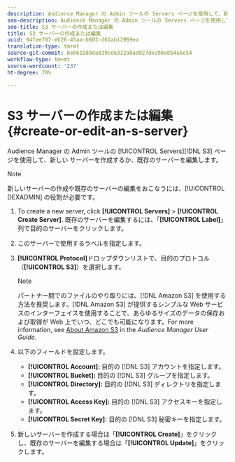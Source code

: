 ```yaml
---
description: Audience Manager の Admin ツールの Servers ページを使用して、新しい S3 サーバーを作成するか、既存のサーバーを編集します。
seo-description: Audience Manager の Admin ツールの Servers ページを使用して、新しい S3 サーバーを作成するか、既存のサーバーを編集します。
seo-title: S3 サーバーの作成または編集
title: S3 サーバーの作成または編集
uuid: 94fee787-eb26-45aa-b602-d61ab12969ea
translation-type: tm+mt
source-git-commit: be661580da839ce6332a0ad827dec08e854abe54
workflow-type: tm+mt
source-wordcount: '237'
ht-degree: 78%

---
```



# S3 サーバーの作成または編集 {#create-or-edit-an-s-server}

Audience Manager の Admin ツールの [!UICONTROL Servers][!DNL S3] ページを使用して、新しい サーバーを作成するか、既存のサーバーを編集します。

>[!NOTE]
>
>新しいサーバーの作成や既存のサーバーの編集をおこなうには、[!UICONTROL DEXADMIN] の役割が必要です。

1. To create a new server, click **[!UICONTROL Servers]** > **[!UICONTROL Create Server]**. 既存のサーバーを編集するには、「**[!UICONTROL Label]**」列で目的のサーバーをクリックします。
1. このサーバーで使用するラベルを指定します。
1. **[!UICONTROL Protocol]**&#x200B;ドロップダウンリストで、目的のプロトコル（**[!UICONTROL S3]**）を選択します。

   >[!NOTE]
   >
   >パートナー間でのファイルのやり取りには、[!DNL Amazon S3] を使用する方法を推奨します。[!DNL Amazon S3] が提供するシンプルな Web サービスのインターフェイスを使用することで、あらゆるサイズのデータの保存および取得が Web 上でいつ、どこでも可能になります。For more information, see [About Amazon S3](https://docs.adobe.com/content/help/en/audience-manager/user-guide/reference/amazon-s3.html) in the *Audience Manager User Guide*.

1. 以下のフィールドを設定します。

   * **[!UICONTROL Account]:** 目的の [!DNL S3] アカウントを指定します。
   * **[!UICONTROL Bucket]:** 目的の [!DNL S3] グループを指定します。
   * **[!UICONTROL Directory]:** 目的の [!DNL S3] ディレクトリを指定します。
   * **[!UICONTROL Access Key]:** 目的の [!DNL S3] アクセスキーを指定します。
   * **[!UICONTROL Secret Key]:** 目的の [!DNL S3] 秘密キーを指定します。

1. 新しいサーバーを作成する場合は「**[!UICONTROL Create]**」をクリックし、既存のサーバーを編集する場合は「**[!UICONTROL Update]**」をクリックします。